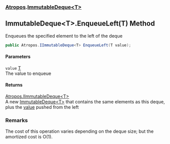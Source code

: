 ### [Atropos](./Atropos.md 'Atropos').[ImmutableDeque&lt;T&gt;](./ImmutableDeque-T-.md 'Atropos.ImmutableDeque&lt;T&gt;')
## ImmutableDeque&lt;T&gt;.EnqueueLeft(T) Method
Enqueues the specified element to the left of the deque  
```csharp
public Atropos.IImmutableDeque<T> EnqueueLeft(T value);
```
#### Parameters
<a name='Atropos-ImmutableDeque-T--EnqueueLeft(T)-value'></a>
`value` [T](./ImmutableDeque-T-.md#Atropos-ImmutableDeque-T--T 'Atropos.ImmutableDeque&lt;T&gt;.T')  
The value to enqueue  
  
#### Returns
[Atropos.IImmutableDeque&lt;](./IImmutableDeque-T-.md 'Atropos.IImmutableDeque&lt;T&gt;')[T](./ImmutableDeque-T-.md#Atropos-ImmutableDeque-T--T 'Atropos.ImmutableDeque&lt;T&gt;.T')[&gt;](./IImmutableDeque-T-.md 'Atropos.IImmutableDeque&lt;T&gt;')  
A new [ImmutableDeque&lt;T&gt;](./ImmutableDeque-T-.md 'Atropos.ImmutableDeque&lt;T&gt;') that contains the same elements as this deque, plus the [value](#Atropos-ImmutableDeque-T--EnqueueLeft(T)-value 'Atropos.ImmutableDeque&lt;T&gt;.EnqueueLeft(T).value') pushed from the left  
### Remarks
The cost of this operation varies depending on the deque size; but the amortized cost is O(1).  
